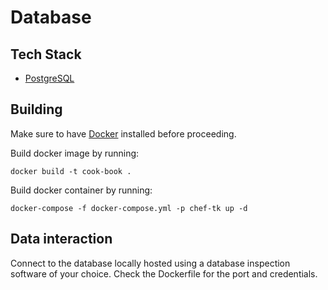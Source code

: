 # Database

## Tech Stack

- [PostgreSQL](https://www.postgresql.org/)

## Building

Make sure to have [Docker](https://www.docker.com/get-started/) installed before proceeding.

Build docker image by running:

`docker build -t cook-book .`

Build docker container by running:

`docker-compose -f docker-compose.yml -p chef-tk up -d`

## Data interaction

Connect to the database locally hosted using a database inspection software of your choice. Check the Dockerfile for the port and credentials.
